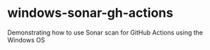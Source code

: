 # windows-sonar-gh-actions
Demonstrating how to use Sonar scan for GitHub Actions using the Windows OS
